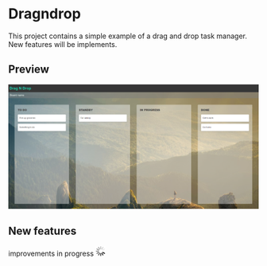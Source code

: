 # Dragndrop

This project contains a simple example of a drag and drop task manager.
New features will be implements.

## Preview

![Board preview](./src/assets/dragndrop-preview.png)

## New features

improvements in progress    <img src="./src/assets/loading.gif" alt="Texto Alternativo" width="20" height="20">

